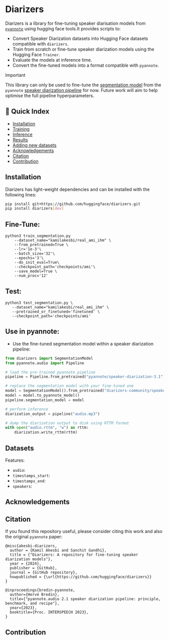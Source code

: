 # Diarizers

Diarizers is a library for fine-tuning speaker diarisation models from [`pyannote`](https://github.com/pyannote/pyannote-audio/tree/develop) using hugging face tools.It provides scripts to: 

- Convert Speaker Diarization datasets into Hugging Face datasets compatible with `diarizers`. 
- Train from scratch or fine-tune speaker diarization models using the Hugging Face `Trainer`. 
- Evaluate the models at inference time. 
-  Convert the fine-tuned models into a format compatible with `pyannote`.  

> [!IMPORTANT]
> This library can only be used to fine-tune the [segmentation model](https://huggingface.co/pyannote/segmentation-3.0) from the `pyannote` [speaker diarization pipeline](https://huggingface.co/pyannote/speaker-diarization-3.1) for now. 
> Future work will aim to help optimise the full pipeline hyperparameters. 

## 📖 Quick Index
* [Installation](#installation)
* [Training](#training)
* [Inference](#inference)
* [Results](#Results)
* [Adding new datasets](#datasets)
* [Acknowledgements](#acknowledgements)
* [Citation](#citation)
* [Contribution](#contribution)

## Installation

Diarizers has light-weight dependencies and can be installed with the following lines:

```sh
pip install git+https://github.com/huggingface/diarizers.git
pip install diarizers[dev]
```


## Fine-Tune: 

```
python3 train_segmentation.py
    --dataset_name="kamilakesbi/real_ami_ihm" \
    --from_pretrained=True \
    --lr='1e-3'\
    --batch_size='32'\
    --epochs='3'\
    --do_init_eval=True\
    --checkpoint_path='checkpoints/ami'\
    --save_model=True \
    --num_proc='12'
```

## Test: 

```
python3 test_segmentation.py \
   --dataset_name="kamilakesbi/real_ami_ihm" \
   --pretrained_or_finetuned='finetuned' \
   --checkpoint_path='checkpoints/ami'
```

## Use in pyannote: 

- Use the fine-tuned segmentation model within a speaker diarization pipeline: 

```python
from diarizers import SegmentationModel
from pyannote.audio import Pipeline

# load the pre-trained pyannote pipeline
pipeline = Pipeline.from_pretrained("pyannote/speaker-diarization-3.1")

# replace the segmentation model with your fine-tuned one
model = SegmentationModel().from_pretrained("diarizers-community/speaker-segmentation-fine-tuned-callhome-jpn")
model = model.to_pyannote_model()
pipeline.segmentation_model = model

# perform inference
diarization_output = pipeline("audio.mp3")

# dump the diarization output to disk using RTTM format
with open("audio.rttm", "w") as rttm:
    diarization.write_rttm(rttm)
```

## Datasets

Features: 

- `audio`:
- `timestamps_start`:
- `timestamps_end`:
- `speakers`:


## Acknowledgements



## Citation

If you found this repository useful, please consider citing this work and also the original `pyannote` paper:

```
@misc{akesbi-diarizers,
  author = {Kamil Akesbi and Sanchit Gandhi},
  title = {"Diarizers: A repository for fine-tuning speaker diarization models"},
  year = {2024},
  publisher = {GitHub},
  journal = {GitHub repository},
  howpublished = {\url{https://github.com/huggingface/diarizers}}
}
```

```
@inproceedings{bredin-pyannote,
  author={Hervé Bredin},
  title={"pyannote.audio 2.1 speaker diarization pipeline: principle, benchmark, and recipe"},
  year={2023},
  booktitle={Proc. INTERSPEECH 2023},
}
```

## Contribution
